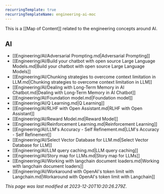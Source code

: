 ```yaml
---
recurringTemplate: true
recurringTemplateName: engineering-ai-moc
---
```


This is a [[Map of Content]] related to the engineering concepts around AI.

## AI

- [[Engineering/AI/Adversarial Prompting.md|Adversarial Prompting]]
- [[Engineering/AI/Build your chatbot with open source Large Language Models.md|Build your chatbot with open source Large Language Models]]
- [[Engineering/AI/Chunking strategies to overcome context limitation in LLM.md|Chunking strategies to overcome context limitation in LLM]]
- [[Engineering/AI/Dealing with Long-Term Memory in AI Chatbot.md|Dealing with Long-Term Memory in AI Chatbot]]
- [[Engineering/AI/Foundation model.md|Foundation model]]
- [[Engineering/AI/Q Learning.md|Q Learning]]
- [[Engineering/AI/RLHF with Open Assistant.md|RLHF with Open Assistant]]
- [[Engineering/AI/Reward Model.md|Reward Model]]
- [[Engineering/AI/Reinforcement Learning.md|Reinforcement Learning]]
- [[Engineering/AI/LLM's Accuracy - Self Refinement.md|LLM's Accuracy - Self Refinement]]
- [[Engineering/AI/Select Vector Database for LLM.md|Select Vector Database for LLM]]
- [[Engineering/AI/LLM query caching.md|LLM query caching]]
- [[Engineering/AI/Story map for LLMs.md|Story map for LLMs]]
- [[Engineering/AI/Working with langchain document loaders.md|Working with langchain document loaders]]
- [[Engineering/AI/Workaround with OpenAI's token limit with Langchain.md|Workaround with OpenAI's token limit with Langchain]]


*This page was last modified at 2023-12-20T10:20:26.279Z*.
